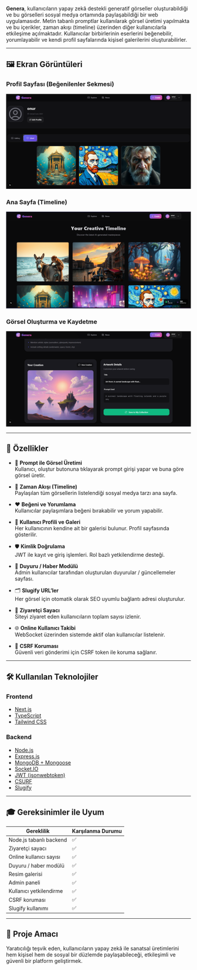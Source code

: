 **Genera**, kullanıcıların yapay zekâ destekli generatif görseller oluşturabildiği ve bu görselleri sosyal medya ortamında paylaşabildiği bir web uygulamasıdır. Metin tabanlı promptlar kullanılarak görsel üretimi yapılmakta ve bu içerikler, zaman akışı (timeline) üzerinden diğer kullanıcılarla etkileşime açılmaktadır. Kullanıcılar birbirlerinin eserlerini beğenebilir, yorumlayabilir ve kendi profil sayfalarında kişisel galerilerini oluşturabilirler.

---

## 🖼️ Ekran Görüntüleri

### Profil Sayfası (Beğenilenler Sekmesi)
![Profil - Beğenilenler](https://raw.githubusercontent.com/onurerentasci/Genera/refs/heads/main/images/profile.png)

### Ana Sayfa (Timeline)
![Ana Sayfa - Timeline](https://raw.githubusercontent.com/onurerentasci/Genera/refs/heads/main/images/explore.png)

### Görsel Oluşturma ve Kaydetme
![Görsel Oluşturma](https://raw.githubusercontent.com/onurerentasci/Genera/refs/heads/main/images/create.png)

---

## 🚀 Özellikler

- 🎨 **Prompt ile Görsel Üretimi**  
  Kullanıcı, oluştur butonuna tıklayarak prompt girişi yapar ve buna göre görsel üretir.

- 🧭 **Zaman Akışı (Timeline)**  
  Paylaşılan tüm görsellerin listelendiği sosyal medya tarzı ana sayfa.

- ❤️ **Beğeni ve Yorumlama**  
  Kullanıcılar paylaşımlara beğeni bırakabilir ve yorum yapabilir.

- 👤 **Kullanıcı Profili ve Galeri**  
  Her kullanıcının kendine ait bir galerisi bulunur. Profil sayfasında gösterilir.

- 🛡️ **Kimlik Doğrulama**  
  JWT ile kayıt ve giriş işlemleri. Rol bazlı yetkilendirme desteği.

- 📰 **Duyuru / Haber Modülü**  
  Admin kullanıcılar tarafından oluşturulan duyurular / güncellemeler sayfası.

- 🗂️ **Slugify URL’ler**  
  Her görsel için otomatik olarak SEO uyumlu bağlantı adresi oluşturulur.

- 👀 **Ziyaretçi Sayacı**  
  Siteyi ziyaret eden kullanıcıların toplam sayısı izlenir.

- 🌐 **Online Kullanıcı Takibi**  
  WebSocket üzerinden sistemde aktif olan kullanıcılar listelenir.

- 🧷 **CSRF Koruması**  
  Güvenli veri gönderimi için CSRF token ile koruma sağlanır.

---

## 🛠️ Kullanılan Teknolojiler

### Frontend
- [Next.js](https://nextjs.org/)
- [TypeScript](https://www.typescriptlang.org/)
- [Tailwind CSS](https://tailwindcss.com/)

### Backend
- [Node.js](https://nodejs.org/)
- [Express.js](https://expressjs.com/)
- [MongoDB + Mongoose](https://mongoosejs.com/)
- [Socket.IO](https://socket.io/)
- [JWT (jsonwebtoken)](https://github.com/auth0/node-jsonwebtoken)
- [CSURF](https://www.npmjs.com/package/csurf)
- [Slugify](https://www.npmjs.com/package/slugify)

---

## 🎓 Gereksinimler ile Uyum

| Gereklilik               | Karşılanma Durumu |
|--------------------------|-------------------|
| Node.js tabanlı backend  | ✅                |
| Ziyaretçi sayacı         | ✅                |
| Online kullanıcı sayısı  | ✅                |
| Duyuru / haber modülü    | ✅                |
| Resim galerisi           | ✅                |
| Admin paneli             | ✅                |
| Kullanıcı yetkilendirme  | ✅                |
| CSRF koruması            | ✅                |
| Slugify kullanımı        | ✅                |

---

## 📌 Proje Amacı

Yaratıcılığı teşvik eden, kullanıcıların yapay zekâ ile sanatsal üretimlerini hem kişisel hem de sosyal bir düzlemde paylaşabileceği, etkileşimli ve güvenli bir platform geliştirmek.